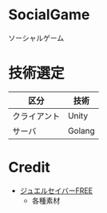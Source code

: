 # SocialGame
ソーシャルゲーム

# 技術選定

|区分|技術|
|---|---|
|クライアント|Unity|
|サーバ|Golang|

# Credit
- [ジュエルセイバーFREE](http://www.jewel-s.jp/)
  - 各種素材
